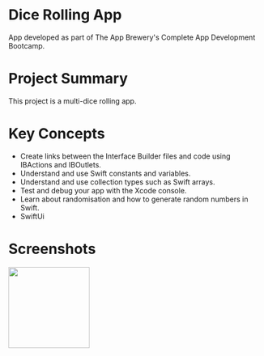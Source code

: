 # Dice Rolling App
App developed as part of The App Brewery's Complete App Development Bootcamp.

# Project Summary
This project is a multi-dice rolling app.

# Key Concepts
- Create links between the Interface Builder files and code using IBActions and IBOutlets.
- Understand and use Swift constants and variables.
- Understand and use collection types such as Swift arrays.
- Test and debug your app with the Xcode console.
- Learn about randomisation and how to generate random numbers in Swift.
- SwiftUi

# Screenshots
<p float="left">
  <img src="https://github.com/user-attachments/assets/731ee095-befa-4aad-bc3a-439c16dee164" width="160" /> 
</p>

